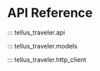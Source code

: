 # API Reference

::: tellus_traveler.api

::: tellus_traveler.models

::: tellus_traveler.http_client
